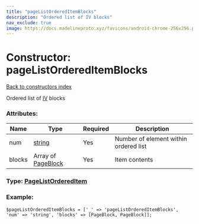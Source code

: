 ```yaml
---
title: "pageListOrderedItemBlocks"
description: "Ordered list of IV blocks"
nav_exclude: true
image: https://docs.madelineproto.xyz/favicons/android-chrome-256x256.png
---
```

# Constructor: pageListOrderedItemBlocks  
[Back to constructors index](/API_docs/constructors/index.html)



Ordered list of [IV](https://instantview.telegram.org) blocks

### Attributes:

| Name     |    Type       | Required | Description |
|----------|---------------|----------|-------------|
|num|[string](/API_docs/types/string.html) | Yes|Number of element within ordered list|
|blocks|Array of [PageBlock](/API_docs/types/PageBlock.html) | Yes|Item contents|



### Type: [PageListOrderedItem](/API_docs/types/PageListOrderedItem.html)


### Example:

```
$pageListOrderedItemBlocks = ['_' => 'pageListOrderedItemBlocks', 'num' => 'string', 'blocks' => [PageBlock, PageBlock]];
```  
